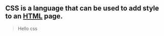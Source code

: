 CSS is a **language** that can be used to add style to an [HTML](/wiki/HTML) page.
---
> Hello css


